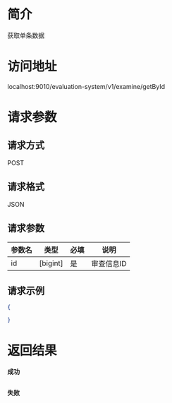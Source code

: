 # 简介
获取单条数据

# 访问地址
localhost:9010/evaluation-system/v1/examine/getById

# 请求参数

## 请求方式
POST

## 请求格式
JSON

## 请求参数
|参数名|类型|必填|说明|
|-|-|-|-|
|id|[bigint]|是|审查信息ID|

## 请求示例
```json
{

}
```

# 返回结果
**成功**
```json
```

**失败**


